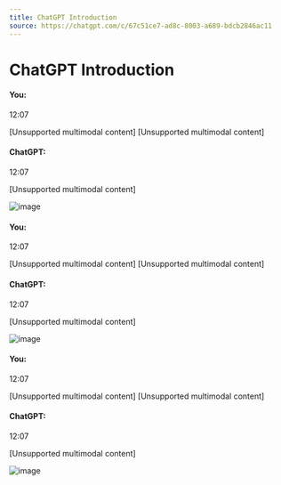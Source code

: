 ```yaml
---
title: ChatGPT Introduction
source: https://chatgpt.com/c/67c51ce7-ad8c-8003-a689-bdcb2846ac11
---
```


# ChatGPT Introduction

#### You:
<time datetime="2025-03-03T03:07:30.535Z" title="3/3/2025, 12:07:30 PM">12:07</time>

[Unsupported multimodal content]
[Unsupported multimodal content]

#### ChatGPT:
<time datetime="2025-03-03T03:07:31.037Z" title="3/3/2025, 12:07:31 PM">12:07</time>

\[Unsupported multimodal content]

![image](sediment://file_00000000cc0451f695b7b5e4167ae760)

#### You:
<time datetime="2025-03-03T03:07:37.479Z" title="3/3/2025, 12:07:37 PM">12:07</time>

[Unsupported multimodal content]
[Unsupported multimodal content]

#### ChatGPT:
<time datetime="2025-03-03T03:07:37.633Z" title="3/3/2025, 12:07:37 PM">12:07</time>

\[Unsupported multimodal content]

![image](sediment://file_00000000194451f6831ecf8b2021e964)

#### You:
<time datetime="2025-03-03T03:07:49.771Z" title="3/3/2025, 12:07:49 PM">12:07</time>

[Unsupported multimodal content]
[Unsupported multimodal content]

#### ChatGPT:
<time datetime="2025-03-03T03:07:49.931Z" title="3/3/2025, 12:07:49 PM">12:07</time>

\[Unsupported multimodal content]

![image](sediment://file_00000000e28451f6becf198275780d39)